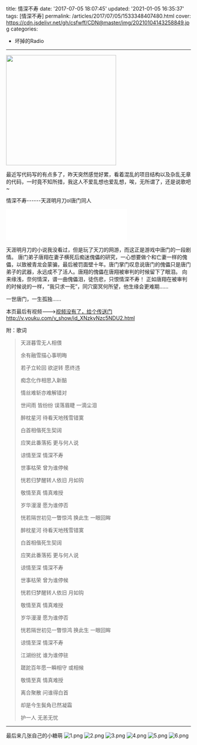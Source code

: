 title: 情深不寿
date: '2017-07-05 18:07:45'
updated: '2021-01-05 16:35:37'
tags: [情深不寿]
permalink: /articles/2017/07/05/1533348407480.html
cover: https://cdn.jsdelivr.net/gh/csfwff/CDN@master/img/20210104143258849.jpg
categories: 
- 坏掉的Radio
---
<img src="https://cdn.jsdelivr.net/gh/csfwff/CDN@master/img/20210104143258849.jpg" width="300" />

最近写代码写的有点多了，昨天突然感觉好累，看着混乱的项目结构以及杂乱无章的代码，一时竟不知所措，我这人不爱乱想也爱乱想，唉，无所谓了，还是说歌吧~

情深不寿------天涯明月刀ol唐门同人

<!--more-->

<iframe frameborder="no" border="0" marginwidth="0" marginheight="0" width=330 height=86 src="//music.163.com/outchain/player?type=2&id=31234565&auto=1&height=66"></iframe>

天涯明月刀的小说我没看过，但是玩了天刀的网游，而这正是游戏中唐门的一段剧情。
唐门弟子唐翔在妻子横死后痴迷傀儡的研究，一心想要做个和亡妻一样的傀儡，以致被青龙会蒙骗，最后被罚面壁十年。唐门掌门叹息说唐门的傀儡只是唐门弟子的武器，永远成不了活人。唐翔的傀儡在唐翔被审判的时候留下了眼泪。
向来缘浅，奈何情深，谱一曲傀儡泪，徒伤悲，只恨情深不寿！
正如唐翔在被审判的时候说的一样，“我只求一死”，同穴窗冥何所望，他生缘会更难期……

一世唐门，一生孤独……

本页最后有视频--->[视频没有了，给个传送门][2]http://v.youku.com/v_show/id_XNzkyNzc5NDU2.html

附：歌词

> 天涯暮雪无人相偎
> 
> 余有融雪描心事明晦
> 
> 若孑立轮回 欲逆转 愿终违
> 
> 痴念化作相思入新醅
> 
> 情丝难斩亦难解错对
> 
> 世间雨 皆纷纷 误落眉睫 一滴尘泪
> 
> 醉枕星河 待看天地残雪错寞
> 
> 白首相偕死生契阔
> 
> 应笑此番落拓 更与何人说
> 
> 谅情至深 情深不寿
> 
> 世事枯荣 曾为谁停候
> 
> 恍若归梦醒转人依旧 月如钩
> 
> 敬情至真 情真难授
> 
> 岁华漫漫 愿为谁停否
> 
> 恍若隔世初见一瞥惊鸿 换此生 一眼回眸
> 
> 醉枕星河 待看天地残雪错寞
> 
> 白首相偕死生契阔
> 
> 应笑此番落拓 更与何人说
> 
> 谅情至深 情深不寿
> 
> 世事枯荣 曾为谁停候
> 
> 恍若归梦醒转人依旧 月如钩
> 
> 敬情至真 情真难授
> 
> 岁华漫漫 愿为谁停否
> 
> 恍若隔世初见一瞥惊鸿 换此生 一眼回眸
> 
> 谅情至深 情深不寿
> 
> 江湖纷扰 谁为谁停驻
> 
> 蹉跎百年愿一瞬相守 或相候
> 
> 敬情至真 情真难授
> 
> 离合聚散 问谁得白首
> 
> 却是今生鬓角已然凝霜
> 
> 护一人 无恙无忧

---

最后来几张自己的小糖萌
![1.png](https://cdn.jsdelivr.net/gh/csfwff/CDN@master/img/20210104110721942.png)
![2.png](https://cdn.jsdelivr.net/gh/csfwff/CDN@master/img/20210104110822583.png)
![3.png](https://cdn.jsdelivr.net/gh/csfwff/CDN@master/img/20210104110923724.png)
![4.png](https://cdn.jsdelivr.net/gh/csfwff/CDN@master/img/20210104111024708.png)
![5.png](https://cdn.jsdelivr.net/gh/csfwff/CDN@master/img/20210104111126255.png)
![6.png](https://cdn.jsdelivr.net/gh/csfwff/CDN@master/img/20210104111226989.png)

[2]: http://v.youku.com/v_show/id_XNzkyNzc5NDU2.html

